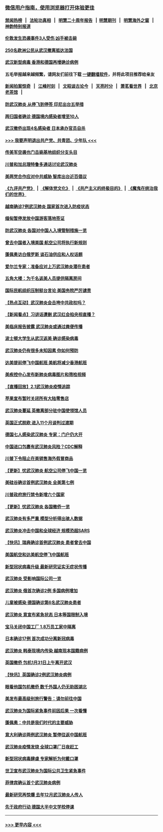 ### [微信用户指南，使用浏览器打开体验更佳](https://github.com/gfw-breaker/banned-news1/blob/master/indexes/wechat-guide.md?t=0)
#### [禁闻热榜](热点新闻.md?t=0)  &nbsp;&nbsp;|&nbsp;&nbsp; [法轮功真相](https://github.com/gfw-breaker/truth/blob/master/README.md?t=0) &nbsp;&nbsp;|&nbsp;&nbsp; [明慧二十周年报告](https://github.com/gfw-breaker/mh-reports/blob/master/README.md?t=0) &nbsp;&nbsp;|&nbsp;&nbsp;[明慧期刊](https://github.com/gfw-breaker/mh-qikan) &nbsp;&nbsp;|&nbsp;&nbsp; [明慧海外之窗](https://github.com/gfw-breaker/mh-news/blob/master/README.md?t=0) &nbsp;&nbsp;|&nbsp;&nbsp; [神韵特别报道](https://github.com/gfw-breaker/mh-news/blob/master/shenyun.md?t=0)
#### [伦敦发生恐袭事件3人受伤 凶手被击毙](../pages/nsc418/n11839442.md?t=02030555) 
#### [250名欧洲公民从武汉撤离抵达法国](../pages/nsc418/n11839438.md?t=02030555) 
#### [武汉新型病毒 香港和德国再增确诊病例](../pages/nsc418/n11839381.md?t=02030555) 
#### 五毛举报越来越频繁，请网友们前往下载 [一键翻墙软件](https://github.com/gfw-breaker/ssr-accounts)，并将此项目推荐给亲友
#### [新闻拍案惊奇](https://github.com/gfw-breaker/banned-news1/blob/master/pages/link4.md) &nbsp;&nbsp;|&nbsp;&nbsp; [江峰时刻](https://github.com/gfw-breaker/banned-news1/blob/master/pages/link4.md) &nbsp;&nbsp;|&nbsp;&nbsp; [文昭谈古论今](https://github.com/gfw-breaker/banned-news1/blob/master/pages/link4.md) &nbsp;&nbsp;|&nbsp;&nbsp; [天亮时分](https://github.com/gfw-breaker/banned-news1/blob/master/pages/link4.md) &nbsp;&nbsp;|&nbsp;&nbsp; [萧茗看世界](https://github.com/gfw-breaker/banned-news1/blob/master/pages/link4.md) &nbsp;&nbsp;|&nbsp;&nbsp; [北京老茶馆](https://github.com/gfw-breaker/banned-news1/blob/master/pages/link4.md) &nbsp;&nbsp;|&nbsp;&nbsp; 
#### [防武汉肺炎 从停飞到停签 印尼出台五举措](../pages/nsc418/n11839282.md?t=02030555) 
#### [两归国者确诊 德国境内感染者增至10人](../pages/nsc418/n11839164.md?t=02030555) 
#### [武汉撤侨出现4名感染者 日本承办官员自杀](../pages/nsc418/n11839044.md?t=02030555) 
#### [>>> 我要声明退出共产党、共青团、少年队 <<<](https://github.com/begood0513/goodnews/blob/master/quit/letter.md) 
#### [传美军空袭也门击毙基地组织分支头目](../pages/nsc418/n11839210.md?t=02030555) 
#### [川普和加总理特鲁多通话讨论武汉肺炎](../pages/nsc418/n11839128.md?t=02030555) 
#### [美两党合作应对中共威胁 智库出台近百倡议](../pages/nsc418/n11838437.md?t=02030555) 
#### [《九评共产党》](https://github.com/begood0513/9ping.md/blob/master/README.md) &nbsp;|&nbsp; [《解体党文化》](../../../../jtdwh.md/blob/master/README.md)  &nbsp;|&nbsp; [《共产主义的终极目的》](../../../../gczydzjmd.md/blob/master/README.md) &nbsp;|&nbsp; [《魔鬼在统治我们的世界》](../../../../mgztzwmdsj.md/blob/master/README.md) 
#### [越南确诊7例武汉肺炎 国家首次进入防疫状态](../pages/nsc418/n11838860.md?t=02030555) 
#### [缅甸暂停发放中国游客落地签证](../pages/nsc418/n11838730.md?t=02030555) 
#### [防武汉肺炎 各国对中国人入境管制措施一览](../pages/nsc418/n11838726.md?t=02030555) 
#### [曾去中国者入境美国 航空公司将执行新规则](../pages/nsc418/n11838375.md?t=02030555) 
#### [蓬佩奥访白俄罗斯 谈石油供应和人权话题](../pages/nsc418/n11838242.md?t=02030555) 
#### [爱尔兰专家：准备应对上万武汉肺炎潜在患者](../pages/nsc418/n11837978.md?t=02030555) 
#### [五角大楼：为千名返美人员提供隔离房间](../pages/nsc418/n11837831.md?t=02030555) 
#### [国际民航组织压制挺台言论 美国务院严厉谴责](../pages/nsc418/n11837791.md?t=02030555) 
#### [【热点互动】武汉肺炎会击垮中共政权吗？](../pages/nsc418/n11837779.md?t=02030555) 
#### [【新闻看点】习讲话遭删 武汉红会掐央视直播？](../pages/nsc418/n11837573.md?t=02030555) 
#### [美临床报告披露 武汉肺炎或通过粪便传播](../pages/nsc418/n11837626.md?t=02030555) 
#### [波士顿大学生从武汉返美 确诊感染病毒](../pages/nsc418/n11837580.md?t=02030555) 
#### [武汉肺炎仍有很多未知因素 你如何预防](../pages/nsc418/n11837666.md?t=02030555) 
#### [达美提前停飞中国航班 美航将减少香港航班](../pages/nsc418/n11837649.md?t=02030555) 
#### [美疾控中心发布新肺炎病毒图片和筛检视频](../pages/nsc418/n11837491.md?t=02030555) 
#### [【直播回放】2.1武汉肺炎疫情追踪](../pages/nsc418/n11837232.md?t=02030555) 
#### [苹果宣布暂时关闭所有大陆零售店](../pages/nsc418/n11837097.md?t=02030555) 
#### [武汉肺炎蔓延 英撤离部分驻中国使领馆人员](../pages/nsc418/n11837061.md?t=02030555) 
#### [英国正式脱欧 进入11个月谈判过渡期](../pages/nsc418/n11836911.md?t=02030555) 
#### [德国七人感染武汉肺炎 专家：门户仍大开](../pages/nsc418/n11836344.md?t=02030555) 
#### [中国进口包裹有武汉肺炎风险？CDC解释](../pages/nsc418/n11836321.md?t=02030555) 
#### [川普下令阻止在美销售海外假冒商品](../pages/nsc418/n11836261.md?t=02030555) 
#### [【更新】忧武汉肺炎 航空公司停飞中国一览](../pages/nsc418/n11835931.md?t=02030555) 
#### [美硅谷确诊首例武汉肺炎 全美第七例](../pages/nsc418/n11836093.md?t=02030555) 
#### [川普政府旅行禁令新增六个国家](../pages/nsc418/n11836083.md?t=02030555) 
#### [【更新】忧武汉肺炎 各国撤侨一览](../pages/nsc418/n11835673.md?t=02030555) 
#### [武汉肺炎有多严重 模型分析得出骇人数据](../pages/nsc418/n11835829.md?t=02030555) 
#### [武汉肺炎冲击中国和全球经济 规模恐超SARS](../pages/nsc418/n11835652.md?t=02030555) 
#### [【快讯】瑞典确诊首例武汉肺炎 患者曾去中国](../pages/nsc418/n11835675.md?t=02030555) 
#### [美国航空和达美航空停飞中国航班](../pages/nsc418/n11835567.md?t=02030555) 
#### [新型冠状病毒升级 最新研究证实无症状传播](../pages/nsc418/n11835589.md?t=02030555) 
#### [武汉肺炎 受影响国际公司一览](../pages/nsc418/n11835538.md?t=02030555) 
#### [武汉肺炎 俄首次确诊2例 多国病例增加](../pages/nsc418/n11835295.md?t=02030555) 
#### [儿童被感染 德国确诊第6名武汉肺炎患者](../pages/nsc418/n11835338.md?t=02030555) 
#### [武汉肺炎 意宣布紧急状态 日本等国限制入境](../pages/nsc418/n11835062.md?t=02030555) 
#### [宝马关闭中国工厂 1.8万员工家中隔离](../pages/nsc418/n11835128.md?t=02030555) 
#### [日本确诊17例 首次成功分离新冠病毒](../pages/nsc418/n11834975.md?t=02030555) 
#### [武汉肺炎 韩泰现境内传染 越南现本国籍病例](../pages/nsc418/n11834857.md?t=02030555) 
#### [英国撤侨 包机1月31日上午离开武汉](../pages/nsc418/n11834808.md?t=02030555) 
#### [【快讯】英国确诊2例武汉肺炎病例](../pages/nsc418/n11834824.md?t=02030555) 
#### [眼看他国包机撤侨 数千外国人仍无助困湖北](../pages/nsc418/n11834010.md?t=02030555) 
#### [美发布最高级别旅行警告：请勿前往中国](../pages/nsc418/n11834038.md?t=02030555) 
#### [武汉肺炎为国际紧急事件前因后果 一次看懂](../pages/nsc418/n11833893.md?t=02030555) 
#### [蓬佩奥：中共是我们时代的主要威胁](../pages/nsc418/n11833434.md?t=02030555) 
#### [意大利确诊两例武汉肺炎 暂停往返中国航班](../pages/nsc418/n11833483.md?t=02030555) 
#### [武汉肺炎疫情发烧 全球口罩厂日夜赶工](../pages/nsc418/n11833528.md?t=02030555) 
#### [新型冠状病毒肆虐 专家解析为何戴口罩](../pages/nsc418/n11833332.md?t=02030555) 
#### [世卫宣布武汉肺炎为国际公共卫生紧急事件](../pages/nsc418/n11833455.md?t=02030555) 
#### [菲律宾确认首个武汉肺炎病例](../pages/nsc418/n11833162.md?t=02030555) 
#### [最新研究再惊爆 去年12月武汉肺炎人传人](../pages/nsc418/n11833173.md?t=02030555) 
#### [先于政府行动 德国大半中文学校停课](../pages/nsc418/n11832692.md?t=02030555) 

----
#### [ >>> 更早内容 <<< ](../indexes/nsc418-earlier.md)

